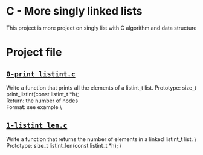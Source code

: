 # C - More singly linked lists
This project is more project on singly list with C algorithm and data structure

# Project file


## [`0-print_listint.c`](0-print_listint.c)
Write a function that prints all the elements of a listint_t list.
Prototype: size_t print_listint(const listint_t *h); \
Return: the number of nodes \
Format: see example \

## [`1-listint_len.c`](1-listint_len.c)
Write a function that returns the number of elements in a linked listint_t list. \ Prototype: size_t listint_len(const listint_t *h); \
